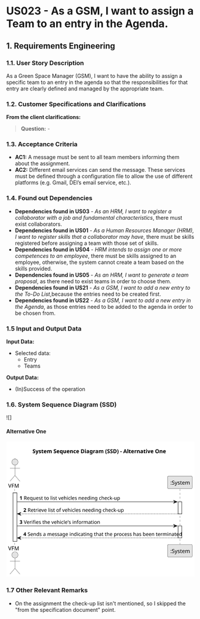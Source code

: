 # US023 - As a GSM, I want to assign a Team to an entry in the Agenda.


## 1. Requirements Engineering

### 1.1. User Story Description
As a Green Space Manager (GSM), I want to have the ability to assign a specific team to an 
entry in the agenda so that the responsibilities for that entry are clearly defined and managed by 
the appropriate team.

### 1.2. Customer Specifications and Clarifications

**From the client clarifications:**

> **Question:** -
### 1.3. Acceptance Criteria

* **AC1:** A message must be sent to all team members informing
  them about the assignment.
* **AC2:** Different email services can send the message. These services must be defined through a configuration file to allow the use
  of different platforms (e.g. Gmail, DEI’s email service, etc.).

### 1.4. Found out Dependencies

* **Dependencies found in US03** - *As an HRM, I want to register a collaborator with a job and fundamental characteristics*, there must exist collaborators.
* **Dependencies found in US01** - *As a Human Resources Manager (HRM), I want to register skills that a collaborator may have*, there must be skills registered before assigning a team with those set of skills.
* **Dependencies found in US04** - *HRM intends to assign one or more competences to an employee*, there must be skills assigned to an employee, otherwise, the system cannot create a team based on the skills provided.
* **Dependencies found in US05** - *As an HRM, I want to generate a team proposal*, as there need to exist teams in order to choose them.
* **Dependencies found in US21** - *As a GSM, I want to add a new entry to the To-Do List*,because the entries need to be created first.
* **Dependencies found in US22** - *As a GSM, I want to add a new entry in the Agenda*, as those entries need to be added to the agenda in order to be chosen from.

### 1.5 Input and Output Data

**Input Data:**

* Selected data:
  * Entry
  * Teams
  
**Output Data:**
  * (In)Success of the operation

### 1.6. System Sequence Diagram (SSD) 

![]

#### Alternative One

![System Sequence Diagram - Alternative One](svg/us008-system-sequence-diagram-alternative-one.svg)

### 1.7 Other Relevant Remarks

* On the assignment the check-up list isn't mentioned, so I skipped the "from the specification document" point.